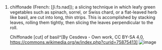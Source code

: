 1. chiffonade (French: [ʃi.fɔ.nad]); a slicing technique in which leafy green vegetables such as spinach, sorrel, or Swiss chard, or a flat-leaved herb like basil, are cut into long, thin strips. This is accomplished by stacking leaves, rolling them tightly, then slicing the leaves perpendicular to the roll.
   
   Chiffonade [cut] of basil^[By Cesdeva - Own work, CC BY-SA 4.0, https://commons.wikimedia.org/w/index.php?curid=75875413]
   ![image](https://upload.wikimedia.org/wikipedia/commons/d/db/BasilChiffonade.jpg)